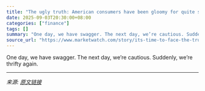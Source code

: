 ```yaml
---
title: "The ugly truth: American consumers have been gloomy for quite some time"
date: 2025-09-03T20:30:00+08:00
categories: ["finance"]
tags: []
summary: "One day, we have swagger. The next day, we’re cautious. Suddenly, we’re thrifty again."
source_url: "https://www.marketwatch.com/story/its-time-to-face-the-truth-american-consumers-have-been-gloomy-for-quite-some-time-4bdbd04d?mod=mw_rss_topstories"
---
```


One day, we have swagger. The next day, we’re cautious. Suddenly, we’re thrifty again.

---

*来源: [原文链接](https://www.marketwatch.com/story/its-time-to-face-the-truth-american-consumers-have-been-gloomy-for-quite-some-time-4bdbd04d?mod=mw_rss_topstories)*
